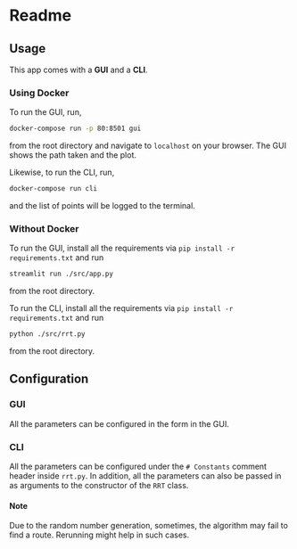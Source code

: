 # Readme

## Usage

This app comes with a **GUI** and a **CLI**.

### Using Docker

To run the GUI, run,

```sh
docker-compose run -p 80:8501 gui
```

from the root directory and navigate to `localhost` on your browser. The GUI shows the path taken and the plot.

Likewise, to run the CLI, run,

```sh
docker-compose run cli
```

and the list of points will be logged to the terminal.

### Without Docker

To run the GUI, install all the requirements via `pip install -r requirements.txt` and run

```sh
streamlit run ./src/app.py
```

from the root directory.

To run the CLI, install all the requirements via `pip install -r requirements.txt` and run

```sh
python ./src/rrt.py
```

from the root directory.

## Configuration

### GUI

All the parameters can be configured in the form in the GUI.

### CLI

All the parameters can be configured under the `# Constants` comment header inside `rrt.py`. In addition, all the parameters can also be passed in as arguments to the constructor of the `RRT` class.

#### Note

Due to the random number generation, sometimes, the algorithm may fail to find a route. Rerunning might help in such cases.
